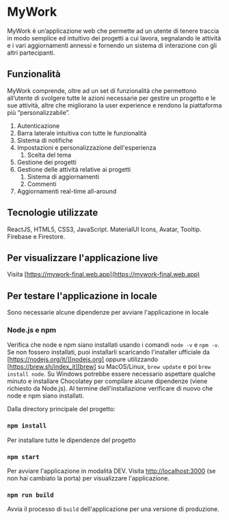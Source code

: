 # MyWork

MyWork è un’applicazione web che permette ad un utente di tenere traccia in modo semplice ed
intuitivo dei progetti a cui lavora, segnalando le attività e i vari aggiornamenti annessi e fornendo
un sistema di interazione con gli altri partecipanti.

## Funzionalità

MyWork comprende, oltre ad un set di funzionalità che permettono all’utente di svolgere tutte le
azioni necessarie per gestire un progetto e le sue attività, altre che migliorano la user experience
e rendono la piattaforma più “personalizzabile”.

1. Autenticazione
2. Barra laterale intuitiva con tutte le funzionalità
3. Sistema di notifiche
4. Impostazioni e personalizzazione dell'esperienza
   1. Scelta del tema
5. Gestione dei progetti
6. Gestione delle attività relative ai progetti
   1. Sistema di aggiornamenti
   2. Commenti
7. Aggiornamenti real-time all-around

## Tecnologie utilizzate

ReactJS, HTML5, CSS3, JavaScript.
MaterialUI Icons, Avatar, Tooltip.
Firebase e Firestore.

## Per visualizzare l'applicazione live

Visita [https://mywork-final.web.app](https://mywork-final.web.app)

## Per testare l'applicazione in locale

Sono necessarie alcune dipendenze per avviare l'applicazione in locale

### Node.js e npm

Verifica che node e npm siano installati usando i comandi `node -v` e `npm -v`.
Se non fossero installati, puoi installarli scaricando l'installer ufficiale da [https://nodejs.org/it/][nodejs.org] oppure utilizzando [https://brew.sh/index_it][brew] su MacOS/Linux, `brew update` e poi `brew install node`.
Su Windows potrebbe essere necessario aspettare qualche minuto e installare Chocolatey per compilare alcune dipendenze (viene richiesto da Node.js).
Al termine dell'installazione verificare di nuovo che node e npm siano installati.

Dalla directory principale del progetto:

### `npm install`

Per installare tutte le dipendenze del progetto

### `npm start`

Per avviare l'applicazione in modalità DEV.
Visita [http://localhost:3000](http://localhost:3000) (se non hai cambiato la porta) per visualizzare l'applicazione.

### `npm run build`

Avvia il processo di `build` dell'applicazione per una versione di produzione.
